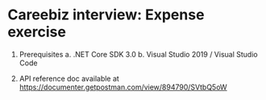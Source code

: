# Careebiz interview:  Expense exercise

1. Prerequisites
   a. .NET Core SDK 3.0
   b. Visual Studio 2019 / Visual Studio Code 

2. API reference doc available at https://documenter.getpostman.com/view/894790/SVtbQ5oW

   
   
   
   
